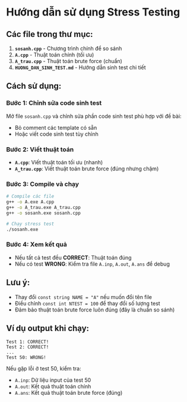 # Hướng dẫn sử dụng Stress Testing

## Các file trong thư mục:

1. **`sosanh.cpp`** - Chương trình chính để so sánh
2. **`A.cpp`** - Thuật toán chính (tối ưu)
3. **`A_trau.cpp`** - Thuật toán brute force (chuẩn)
4. **`HUONG_DAN_SINH_TEST.md`** - Hướng dẫn sinh test chi tiết

## Cách sử dụng:

### Bước 1: Chỉnh sửa code sinh test
Mở file `sosanh.cpp` và chỉnh sửa phần code sinh test phù hợp với đề bài:
- Bỏ comment các template có sẵn
- Hoặc viết code sinh test tùy chỉnh

### Bước 2: Viết thuật toán
- **`A.cpp`**: Viết thuật toán tối ưu (nhanh)
- **`A_trau.cpp`**: Viết thuật toán brute force (đúng nhưng chậm)

### Bước 3: Compile và chạy
```bash
# Compile các file
g++ -o A.exe A.cpp
g++ -o A_trau.exe A_trau.cpp  
g++ -o sosanh.exe sosanh.cpp

# Chạy stress test
./sosanh.exe
```

### Bước 4: Xem kết quả
- Nếu tất cả test đều **CORRECT**: Thuật toán đúng
- Nếu có test **WRONG**: Kiểm tra file `A.inp`, `A.out`, `A.ans` để debug

## Lưu ý:
- Thay đổi `const string NAME = "A"` nếu muốn đổi tên file
- Điều chỉnh `const int NTEST = 100` để thay đổi số lượng test
- Đảm bảo thuật toán brute force luôn đúng (đây là chuẩn so sánh)

## Ví dụ output khi chạy:
```
Test 1: CORRECT!
Test 2: CORRECT!
...
Test 50: WRONG!
```

Nếu gặp lỗi ở test 50, kiểm tra:
- `A.inp`: Dữ liệu input của test 50
- `A.out`: Kết quả thuật toán chính
- `A.ans`: Kết quả thuật toán brute force (đúng)
